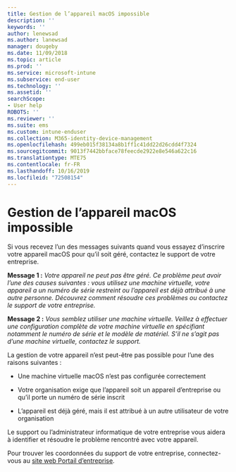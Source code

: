 ```yaml
---
title: Gestion de l’appareil macOS impossible
description: ''
keywords: ''
author: lenewsad
ms.author: lanewsad
manager: dougeby
ms.date: 11/09/2018
ms.topic: article
ms.prod: ''
ms.service: microsoft-intune
ms.subservice: end-user
ms.technology: ''
ms.assetid: ''
searchScope:
- User help
ROBOTS: ''
ms.reviewer: ''
ms.suite: ems
ms.custom: intune-enduser
ms.collection: M365-identity-device-management
ms.openlocfilehash: 499eb015f38134a8b1ff1c41dd22d26cdd4f7324
ms.sourcegitcommit: 9013f7442bbface78feecde2922e8e546a622c16
ms.translationtype: MTE75
ms.contentlocale: fr-FR
ms.lasthandoff: 10/16/2019
ms.locfileid: "72508154"
---
```

# <a name="unable-to-get-macos-device-managed"></a>Gestion de l’appareil macOS impossible

Si vous recevez l’un des messages suivants quand vous essayez d’inscrire votre appareil macOS pour qu’il soit géré, contactez le support de votre entreprise.

**Message 1 :** *Votre appareil ne peut pas être géré. Ce problème peut avoir l’une des causes suivantes : vous utilisez une machine virtuelle, votre appareil a un numéro de série restreint ou l’appareil est déjà attribué à une autre personne. Découvrez comment résoudre ces problèmes ou contactez le support de votre entreprise.*

**Message 2 :** *Vous semblez utiliser une machine virtuelle. Veillez à effectuer une configuration complète de votre machine virtuelle en spécifiant notamment le numéro de série et le modèle de matériel. S’il ne s’agit pas d’une machine virtuelle, contactez le support.*  

La gestion de votre appareil n’est peut-être pas possible pour l’une des raisons suivantes : 

* Une machine virtuelle macOS n’est pas configurée correctement   

* Votre organisation exige que l’appareil soit un appareil d’entreprise ou qu’il porte un numéro de série inscrit   

* L’appareil est déjà géré, mais il est attribué à un autre utilisateur de votre organisation  

Le support ou l’administrateur informatique de votre entreprise vous aidera à identifier et résoudre le problème rencontré avec votre appareil.  

Pour trouver les coordonnées du support de votre entreprise, connectez-vous au [site web Portail d’entreprise](https://go.microsoft.com/fwlink/?linkid=2010980).

